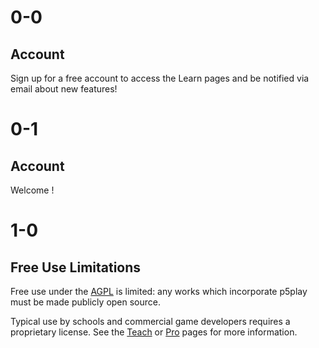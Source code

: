 # 0-0

## Account

Sign up for a free account to access the Learn pages and be notified via email about new features!

# 0-1

## <span id="account-type"></span> Account

Welcome <span id="username"></span>!

# 1-0

## Free Use Limitations

Free use under the [AGPL](https://github.com/quinton-ashley/p5play/blob/main/LICENSE.md) is limited: any works which incorporate p5play must be made publicly open source.

Typical use by schools and commercial game developers requires a proprietary license. See the [Teach](../teach) or [Pro](../pro) pages for more information.
